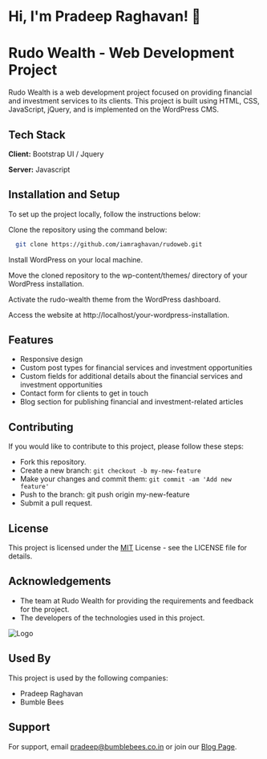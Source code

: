 
# Hi, I'm Pradeep Raghavan! 👋


# Rudo Wealth - Web Development Project

Rudo Wealth is a web development project focused on providing financial and investment services to its clients. This project is built using HTML, CSS, JavaScript, jQuery, and is implemented on the WordPress CMS.




## Tech Stack

**Client:** Bootstrap UI / Jquery

**Server:** Javascript




## Installation and Setup

To set up the project locally, follow the instructions below:

Clone the repository using the command below:

```bash
  git clone https://github.com/iamraghavan/rudoweb.git
```

Install WordPress on your local machine.

Move the cloned repository to the wp-content/themes/ directory of your WordPress installation.

Activate the rudo-wealth theme from the WordPress dashboard.

Access the website at http://localhost/your-wordpress-installation.


## Features

- Responsive design
- Custom post types for financial services and investment opportunities
- Custom fields for additional details about the financial services and investment opportunities
- Contact form for clients to get in touch
- Blog section for publishing financial and investment-related articles


## Contributing

If you would like to contribute to this project, please follow these steps:

- Fork this repository.
- Create a new branch: ``` git checkout -b my-new-feature ```
- Make your changes and commit them: ``` git commit -am 'Add new feature' ```
- Push to the branch: git push origin my-new-feature
- Submit a pull request.


## License

This project is licensed under the [MIT](https://choosealicense.com/licenses/mit/) License - see the LICENSE file for details.




## Acknowledgements

- The team at Rudo Wealth for providing the requirements and feedback for the project.
- The developers of the technologies used in this project.


![Logo](https://firebasestorage.googleapis.com/v0/b/intricate-aria-345510.appspot.com/o/bumblebeesAssets%2FImages%2FLogo%2FBumbleBees-Logo-White.png?alt=media&token=0ab358cb-5938-444f-91ef-b6d5376a1b81)


## Used By

This project is used by the following companies:

- Pradeep Raghavan
- Bumble Bees


## Support

For support, email pradeep@bumblebees.co.in or join our [Blog Page](https://blog.bumblebees.co.in/).


